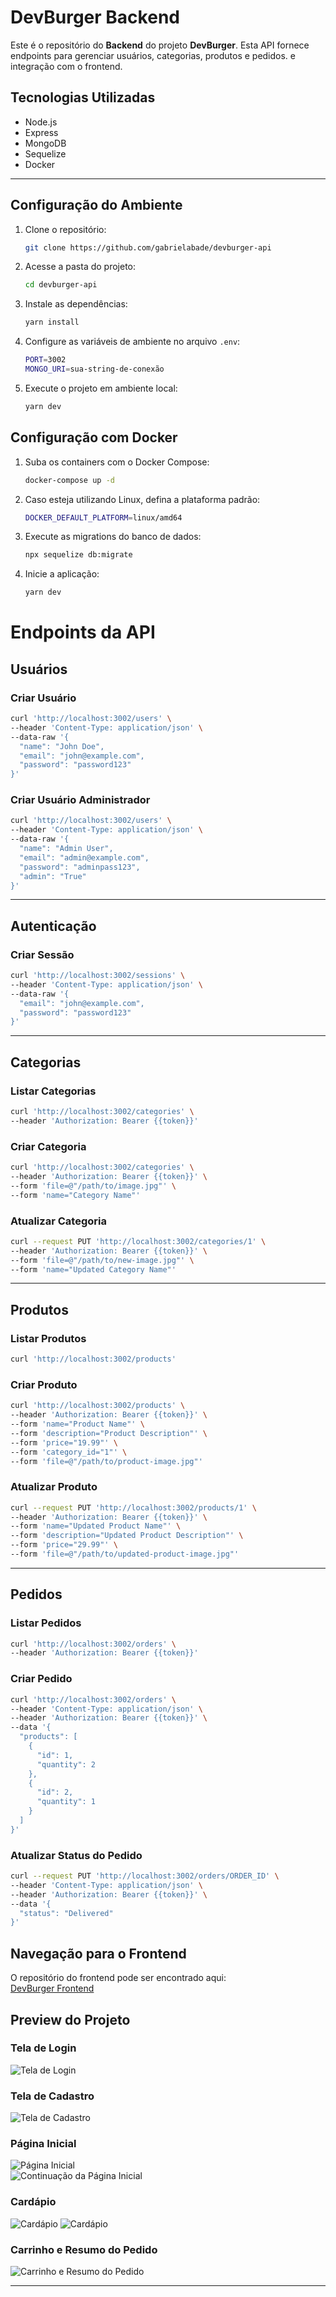 # DevBurger Backend

Este é o repositório do **Backend** do projeto **DevBurger**. Esta API fornece endpoints para gerenciar usuários, categorias, produtos e pedidos. e integração com o frontend.

## Tecnologias Utilizadas

- Node.js  
- Express  
- MongoDB  
- Sequelize  
- Docker  

---

## Configuração do Ambiente

1. Clone o repositório:  
   ```bash
   git clone https://github.com/gabrielabade/devburger-api
2. Acesse a pasta do projeto:
   ```bash
   cd devburger-api
3. Instale as dependências:
   ```bash
   yarn install
4. Configure as variáveis de ambiente no arquivo ```.env```:
   ```bash
   PORT=3002  
   MONGO_URI=sua-string-de-conexão
5. Execute o projeto em ambiente local:
   ```bash
   yarn dev
## Configuração  com Docker
1. Suba os containers com o Docker Compose:
   ```bash
   docker-compose up -d
2. Caso esteja utilizando Linux, defina a plataforma padrão:
   ```bash
   DOCKER_DEFAULT_PLATFORM=linux/amd64
3. Execute as migrations do banco de dados:
   ```bash
   npx sequelize db:migrate
4. Inicie a aplicação:
   ```bash
   yarn dev

# Endpoints da API

## Usuários

### Criar Usuário
```bash
curl 'http://localhost:3002/users' \
--header 'Content-Type: application/json' \
--data-raw '{
  "name": "John Doe",
  "email": "john@example.com",
  "password": "password123"
}'
```

### Criar Usuário Administrador
```bash
curl 'http://localhost:3002/users' \
--header 'Content-Type: application/json' \
--data-raw '{
  "name": "Admin User",
  "email": "admin@example.com",
  "password": "adminpass123",
  "admin": "True"
}'
```

---

## Autenticação

### Criar Sessão
```bash
curl 'http://localhost:3002/sessions' \
--header 'Content-Type: application/json' \
--data-raw '{
  "email": "john@example.com",
  "password": "password123"
}'
```

---

## Categorias

### Listar Categorias
```bash
curl 'http://localhost:3002/categories' \
--header 'Authorization: Bearer {{token}}'
```

### Criar Categoria
```bash
curl 'http://localhost:3002/categories' \
--header 'Authorization: Bearer {{token}}' \
--form 'file=@"/path/to/image.jpg"' \
--form 'name="Category Name"'
```

### Atualizar Categoria
```bash
curl --request PUT 'http://localhost:3002/categories/1' \
--header 'Authorization: Bearer {{token}}' \
--form 'file=@"/path/to/new-image.jpg"' \
--form 'name="Updated Category Name"'
```

---

## Produtos

### Listar Produtos
```bash
curl 'http://localhost:3002/products'
```

### Criar Produto
```bash
curl 'http://localhost:3002/products' \
--header 'Authorization: Bearer {{token}}' \
--form 'name="Product Name"' \
--form 'description="Product Description"' \
--form 'price="19.99"' \
--form 'category_id="1"' \
--form 'file=@"/path/to/product-image.jpg"'
```

### Atualizar Produto
```bash
curl --request PUT 'http://localhost:3002/products/1' \
--header 'Authorization: Bearer {{token}}' \
--form 'name="Updated Product Name"' \
--form 'description="Updated Product Description"' \
--form 'price="29.99"' \
--form 'file=@"/path/to/updated-product-image.jpg"'
```

---

## Pedidos

### Listar Pedidos
```bash
curl 'http://localhost:3002/orders' \
--header 'Authorization: Bearer {{token}}'
```

### Criar Pedido
```bash
curl 'http://localhost:3002/orders' \
--header 'Content-Type: application/json' \
--header 'Authorization: Bearer {{token}}' \
--data '{
  "products": [
    {
      "id": 1,
      "quantity": 2
    },
    {
      "id": 2,
      "quantity": 1
    }
  ]
}'
```

### Atualizar Status do Pedido
```bash
curl --request PUT 'http://localhost:3002/orders/ORDER_ID' \
--header 'Content-Type: application/json' \
--header 'Authorization: Bearer {{token}}' \
--data '{
  "status": "Delivered"
}'
```

## Navegação para o Frontend

O repositório do frontend pode ser encontrado aqui:  
[DevBurger Frontend](https://github.com/gabrielabade/devburger-interface)

## Preview do Projeto

### Tela de Login  
![Tela de Login](./src/assets/tela-login.png)

### Tela de Cadastro  
![Tela de Cadastro](./src/assets/tela-cadastro.png)

### Página Inicial  
![Página Inicial](./src/assets/tela-home.png)  
![Continuação da Página Inicial](./src/assets/continuacao-tela-home.png)

### Cardápio  
![Cardápio](./src/assets/tela-cardapio.png)
![Cardápio](./src/assets/continuacao-tela-cardapio.png)

### Carrinho e Resumo do Pedido  
![Carrinho e Resumo do Pedido](./src/assets/tela-carrinho.png)

---
